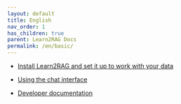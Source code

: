 ```yaml
---
layout: default
title: English
nav_order: 1
has_children: true
parent: Learn2RAG Docs
permalink: /en/basic/
---
```


- [Install Learn2RAG and set it up to work with your data](administrator)

- [Using the chat interface](user)

- [Developer documentation](developer)
